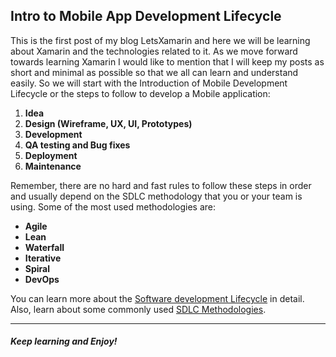 ## Intro to Mobile App Development Lifecycle

This is the first post of my blog LetsXamarin and here we will be learning about Xamarin and the technologies related to it. As we move forward towards learning Xamarin I would like to mention that I will keep my posts as short and minimal as possible so that we all can learn and understand easily. So we will start with the Introduction of Mobile Development Lifecycle or the steps to follow to develop a Mobile application:

1. **Idea**
2. **Design (Wireframe, UX, UI, Prototypes)**
3. **Development**
4. **QA testing and Bug fixes**
5. **Deployment**
6. **Maintenance**

Remember, there are no hard and fast rules to follow these steps in order and usually depend on the SDLC methodology that you or your team is using. Some of the most used methodologies are:


- **Agile**
- **Lean**
- **Waterfall**
- **Iterative**
- **Spiral**
- **DevOps**

You can learn more about the [Software development Lifecycle](https://docs.microsoft.com/en-us/xamarin/cross-platform/get-started/introduction-to-mobile-sdlc) in detail. Also, learn about some commonly used [SDLC Methodologies](https://www.roberthalf.com/blog/salaries-and-skills/6-basic-sdlc-methodologies-which-one-is-best).

*****
###### **Keep learning and Enjoy!**